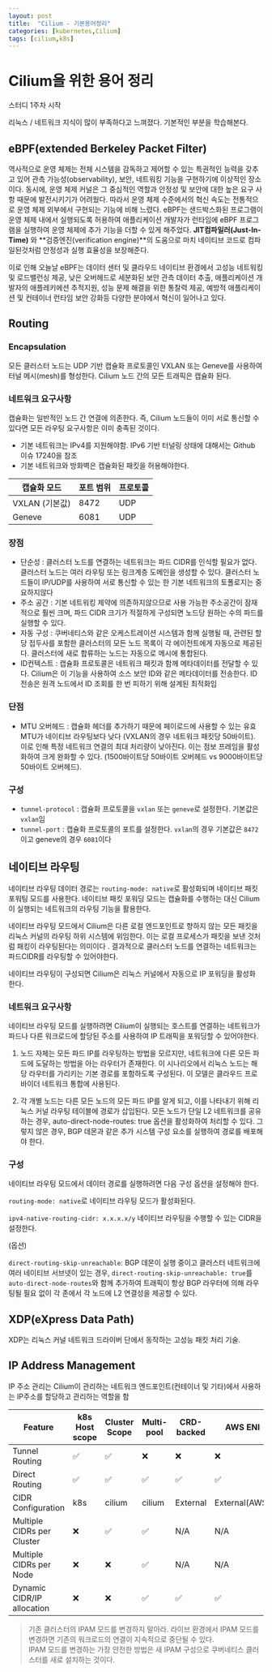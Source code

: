 ```yaml
---
layout: post
title:  "Cilium - 기본용어정리"
categories: [kubernetes,Cilium]
tags: [cilium,k8s]
---
```


# Cilium을 위한 용어 정리
스터디 1주차 시작 

리눅스 / 네트워크 지식이 많이 부족하다고 느껴졌다. 기본적인 부분을 학습해본다.


## eBPF(extended Berkeley Packet Filter)

역사적으로 운영 체제는 전체 시스템을 감독하고 제어할 수 있는 특권적인 능력을 갖추고 있어 관측 가능성(observability), 보안, 네트워킹 기능을 구현하기에 이상적인 장소이다.
동시에, 운영 체제 커널은 그 중심적인 역할과 안정성 및 보안에 대한 높은 요구 사항 때문에 발전시키기가 어려웠다.
따라서 운영 체제 수준에서의 혁신 속도는 전통적으로 운영 체제 외부에서 구현되는 기능에 비해 느렸다. 
eBPF는 샌드박스화된 프로그램이 운영 체제 내에서 실행되도록 허용하여 애플리케이션 개발자가 런타임에 eBPF 프로그램을 실행하여 운영 체제에 추가 기능을 더할 수 있게 해주었다.
**JIT컴파일러(Just-In-Time)** 와 **검증엔진(verification engine)**의 도움으로 마치 네이티브 코드로 컴파일된것처럼 안정성과 실행 효율성을 보장해준다. 

이로 인해 오늘날 eBPF는 데이터 센터 및 클라우드 네이티브 환경에서 고성능 네트워킹 및 로드밸런싱 제공, 낮은 오버헤드로 세분화된 보안 관측 데이터 추출, 애플리케이션
개발자의 애플레키에션 추적지원, 성능 문제 해결을 위한 통찰력 제공, 예방적 애플리케이션 및 컨테이너 런타임 보안 강화등 다양한 분야에서 혁신이 일어나고 있다. 

## Routing

### Encapsulation

모든 클러스터 노드는 UDP 기반 캡슐화 프로토콜인 VXLAN 또는 Geneve를 사용하여 터널 메시(mesh)를 형성한다. Cilium 노드 간의 모든 트래픽은 캡슐화 된다. 

### 네트워크 요구사항

캡슐화는 일반적인 노드 간 연결에 의존한다. 즉, Cilium 노드들이 이미 서로 통신할 수 있다면 모든 라우팅 요구사항은 이미 충족된 것이다. 

- 기본 네트워크는 IPv4를 지원해야함. IPv6 기반 터널링 상태에 대해서는 Github 이슈 17240을 참조
- 기본 네트워크와 방화벽은 캡슐화된 패킷을 허용해야한다.

| 캡슐화 모드      | 포트 범위 | 프로토콜|
|-------------|-------|---|
| VXLAN (기본값) | 	8472 |UDP
| Geneve      | 	6081 |UDP

### 장점

- 단순성 : 클러스터 노드를 연결하는 네트워크는 파드 CIDR를 인식할 필요가 없다. 클러스터 노드는 여러 라우팅 또는 링크계층 도메인을 생성할 수 있다. 클러스터 노드들이 IP/UDP를 사용하여 서로 통신할 수 있는 한 기본 네트워크의 토폴로지는 중요하지않다
- 주소 공간 : 기본 네트워킹 제약에 의존하지않으므로 사용 가능한 주소공간이 잠재적으로 훨씬 크며, 파드 CIDR 크기가 적절하게 구성되면 노드당 원하는 수의 파드를 실행할 수 있다. 
- 자동 구성 : 쿠버네티스와 같은 오케스트레이션 시스템과 함께 실행될 때, 관련된 할당 접두사를 포함한 클러스터의 모든 노드 목록이 각 에이전트에게 자동으로 제공된다. 클러스터에 새로 합류하는 노드는 자동으로 메시에 통합된다. 
- ID컨텍스트 : 캡슐화 프로토콜은 네트워크 패킷과 함께 메타데이터를 전달할 수 있다. Cilium은 이 기능을 사용하여 소스 보안 ID와 같은 메타데이터를 전송한다. ID 전송은 원격 노드에서 ID 조회를 한 번 피하기 위해 설계된 최적화임

### 단점

- MTU 오버헤드 : 캡슐화 헤더를 추가하기 때문에 페이로드에 사용할 수 있는 유효 MTU가 네이티브 라우팅보다 낮다 (VXLAN의 경우 네트워크 패킷당 50바이트). 이로 인해 특정 네트워크 연결의 최대 처리량이 낮아진다. 이는 점보 프레임을 활성화하여 크게 완화할 수 있다. (1500바이트당 50바이트 오버헤드 vs 9000바이트당 50바이트 오버헤드).

### 구성

- `tunnel-protocol` : 캡슐화 프로토콜을 `vxlan` 또는 `geneve`로 설정한다. 기본값은 `vxlan`임
- `tunnel-port` : 캡슐화 프로토콜의 포트를 설정한다. `vxlan`의 경우 기본값은 `8472`이고 geneve의 경우 `6081`이다

## 네이티브 라우팅

네이티브 라우팅 데이터 경로는 `routing-mode: native`로 활성화되며 네이티브 패킷 포워팅 모드를 사용한다. 네이티브 패킷 포워딩 모드는 캡슐화를 수행하는 대신
Cilium이 실행되는 네트워크의 라우팅 기능을 활용한다.

네이티브 라우팅 모드에서 Cilium은 다른 로컬 엔드포인트로 향하지 않는 모든 패킷을 리눅스 커널의 라우팅 하위 시스템에 위임한다. 이는 로컬 프로세스가 패킷을 보낸 것처럼 패킹이 라우팅된다는 의미이다 .
결과적으로 클러스터 노드를 연결하는 네트워크는 파드CIDR를 라우팅할 수 있어야한다. 

네이티브 라우팅이 구성되면 Cilium은 리눅스 커널에서 자동으로 IP 포워딩을 활성화 한다. 

### 네트워크 요구사항

네이티브 라우팅 모드를 실행하려면 Cilium이 실행되는 호스트를 연결하는 네트워크가 파드나 다른 워크로드에 할당된 주소를 사용하여 IP 트래픽을 포워딩할 수 있어야한다.

1. 노드 자체는 모든 파드 IP를 라우팅하는 방법을 모르지만, 네트워크에 다른 모든 파드에 도달하는 방법을 아는 라우터가 존재한다.
이 시나리오에서 리눅스 노드는 해당 라우터를 가리키는 기본 경로를 포함하도록 구성된다. 이 모델은 클라우드 프로바이더 네트워크 통합에 사용된다.

2. 각 개별 노드는 다른 모든 노드의 모든 파드 IP를 알게 되고, 이를 나타내기 위해 리눅스 커널 라우팅 테이블에 경로가 삽입된다. 모든 노드가 단일 L2 네트워크를 공유하는 경우, auto-direct-node-routes: true 옵션을 활성화하여 처리할 수 있다.
그렇지 않은 경우, BGP 데몬과 같은 추가 시스템 구성 요소를 실행하여 경로를 배포해야 한다.

### 구성

네이티브 라우팅 모드에서 데이터 경로를 실행하려면 다음 구성 옵션을 설정해야 한다.

`routing-mode: native`로 네이티브 라우팅 모드가 활성화된다.

`ipv4-native-routing-cidr: x.x.x.x/y` 네이티브 라우팅을 수행할 수 있는 CIDR을 설정한다.

(옵션)

`direct-routing-skip-unreachable`: BGP 데몬이 실행 중이고 클러스터 네트워크에 여러 네이티브 서브넷이 있는 경우, `direct-routing-skip-unreachable: true`를 `auto-direct-node-routes`와 함께 추가하여 트래픽이 항상 BGP 라우터에 의해 라우팅될 필요 없이 각 존에서 각 노드에 L2 연결성을 제공할 수 있다.

## XDP(eXpress Data Path)
XDP는 리눅스 커널 네트워크 드라이버 단에서 동작하는 고성능 패킷 처리 기술.

## IP Address Management

IP 주소 관리는 Cilium이 관리하는 네트워크 엔드포인트(컨테이너 및 기타)에서 사용하는 IP주소를 할당하고 관리하는 역할을 함

| Feature                    |k8s Host scope|Cluster Scope|Multi-pool| CRD-backed | AWS ENI       | Azure IPAM     | GKE           |
|----------------------------|--|--|--|------------|---------------|----------------|---------------|
| Tunnel Routing             |✅|✅|❌| ❌          |❌|❌|❌|
| Direct Routing             |✅|✅|✅| ✅          |✅|✅|✅|
| CIDR Configuration         | k8s|cilium|cilium| External   | External(AWS)| External(Azure | External(GCP) |
| Multiple CIDRs per Cluster |❌|✅|✅| N/A        |N/A        |N/A        |N/A        |
| Multiple CIDRs per Node    |❌|❌|✅| N/A        |N/A        |N/A        |N/A        |
| Dynamic CIDR/IP allocation |❌|❌|✅|✅|✅|✅|❌|

 
> 기존 클러스터의 IPAM 모드를 변경하지 말아라. 라이브 환경에서 IPAM 모드를 변경하면 기존의 워크로드의 연결이 지속적으로 중단될 수 있다.  <br>
> IPAM 모드를 변경하는 가장 안전한 방법은 새 IPAM 구성으로 쿠버네티스 클러스터를 새로 설치하는 것이다. 

